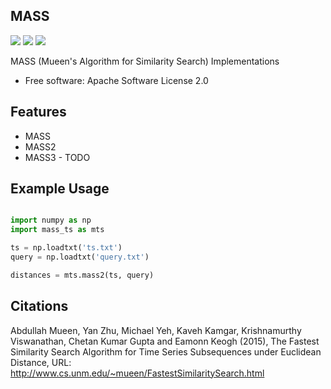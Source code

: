 MASS
----

[<img src="https://img.shields.io/pypi/v/mass_ts.svg">](https://pypi.python.org/pypi/mass_ts)
[<img src="https://img.shields.io/travis/tylerwmarrs/mass-ts.svg">](https://travis-ci.org/tylerwmarrs/mass-ts)
[<img src="https://readthedocs.org/projects/mass-ts/badge/?version=latest">](https://mass-ts.readthedocs.io/en/latest/?badge=latest)


MASS (Mueen's Algorithm for Similarity Search) Implementations


* Free software: Apache Software License 2.0


Features
--------

* MASS
* MASS2
* MASS3 - TODO

Example Usage
-------------
```python

import numpy as np
import mass_ts as mts

ts = np.loadtxt('ts.txt')
query = np.loadtxt('query.txt')

distances = mts.mass2(ts, query)
```

Citations
---------
Abdullah Mueen, Yan Zhu, Michael Yeh, Kaveh Kamgar, Krishnamurthy Viswanathan, Chetan Kumar Gupta and Eamonn Keogh (2015), The Fastest Similarity Search Algorithm for Time Series Subsequences under Euclidean Distance, URL: http://www.cs.unm.edu/~mueen/FastestSimilaritySearch.html
